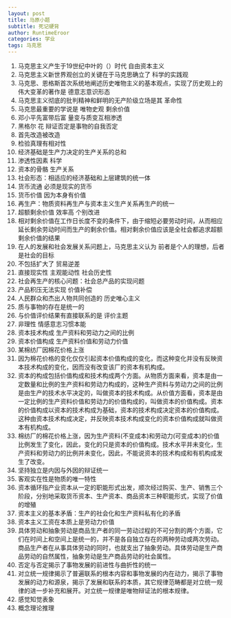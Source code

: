```yaml
---
layout: post
title: 马原小题
subtitle: 死记硬背
author: RuntimeEroor
categories: 学业
tags: 马克思
---
```

1. 马克思主义产生于19世纪中叶的（）时代 自由资本主义
2. 马克思主义新世界观创立的关键在于马克思确立了 科学的实践观
3. 马克思、恩格斯首次系统地阐述历史唯物主义的基本观点，实现了历史观上的伟大变革的著作是 德意志意识形态
4. 马克思主义彻底的批判精神和鲜明的无产阶级立场是其 革命性
5. 马克思最重要的学说是 唯物史观 剩余价值
6. 邓小平先富带后富 量变与质变互相渗透
7. 黑格尔 花 辩证否定是事物的自我否定
8. 首先改造被改造
9. 检验真理有相对性
10. 经济基础是生产力决定的生产关系的总和
11. 渗透性因素 科学
12. 资本的骨骼 生产关系
13. 社会形态：相适应的经济基础和上层建筑的统一体
14. 货币流通 必须是现实的货币
15. 货币价值 因为本身有价值
16. 再生产：物质资料再生产与资本主义生产关系再生产的统一
17. 超额剩余价值 效率高 个别改进
18. 相对剩余价值在工作日长度不变的条件下，由于缩短必要劳动时间，从而相应延长剩余劳动时间而生产的剩余价值。相对剩余价值应该是全社会都追求超额剩余价值的结果
19. 在人的发展和社会发展关系问题上，马克思主义认为 前者是个人的理想，后者是社会的目标
20. 不包括扩大了 贸易逆差
21. 直接现实性 主观能动性 社会历史性
22. 社会再生产的核心问题：社会总产品的实现问题
23. 产品积压无法实现 价值补偿
24. 人民群众和杰出人物共同创造的 历史唯心主义
25. 质与事物的存在是统一的
26. 与价值评价结果有直接联系的是 评价主题
27. 非理性 情感意志习惯本能
28. 资本技术构成 生产资料和劳动力之间的比例
29. 资本价值构成 生产资料价值和劳动力价值
30. 某棉纺厂因棉花价格上涨
  1.  因为棉花价格的变化仅仅引起资本价值构成的变化，而这种变化并没有反映资本技术构成的变化，因而没有改变该厂的资本有机构成。
  2. 资本的构成包括价值构成和技术构成两个方面。从物质方面来看，资本是由一定数量和比例的生产资料和劳动力构成的，这种生产资料与劳动力之间的比例是由生产的技术水平决定的，叫做资本的技术构成。从价值方面看，资本是由一定比例的生产资料价值和劳动力的价值构成的，叫做资本的价值构成。资本的价值构成以资本的技术构成为基础，资本的技术构成决定资本的价值构成。这种由资本技术构成决定，并反映资本技术构成变化的资本价值构成就叫做资本有机构成。
  3. 棉纺厂的棉花价格上涨，因为生产资料(不变成本)和劳动力(可变成本)的价值比例发生了变化，因此，变化的只是资本的价值构成。技术水平并未变化，生产资料和劳动力的比例并未变化，因此，不能说资本的技术构成和有机构成发生了改变。
31. 坚持独立是内因与外因的辩证统一
32. 客观实在性是物质的唯一特性
33. 资本循环指产业资本从一定的职能形式出发，顺次经过购买、生产、销售三个阶段，分别地采取货币资本、生产资本、商品资本三种职能形式，实现了价值的增殖
34. 资本主义的基本矛盾：生产的社会化和生产资料私有化的矛盾
35. 资本主义工资在本质上是劳动力价值
36. 具体劳动和抽象劳动是商品生产者的同一劳动过程的不可分割的两个方面，它们在时间上和空间上是统一的，并不是各自独立存在的两种劳动或两次劳动。商品生产者在从事具体劳动的同时，也就支出了抽象劳动。具体劳动是生产商品劳动的自然属性，抽象劳动是生产商品劳动的社会属性。 
37. 否定与否定揭示了事物发展的前进性与曲折性的统一
38. 对立统一规律揭示了普遍联系的根本内容和事物发展的内在动力，揭示了事物发展的动力和源泉，揭示了发展和联系的本质，其它规律范畴都是对立统一规律的进一步补充和展开。对立统一规律是唯物辩证法的根本规律。
39. 感觉知觉表象
40. 概念理论推理